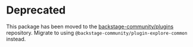# Deprecated

This package has been moved to the [backstage-community/plugins](https://github.com/backstage/community-plugins) repository. Migrate to using `@backstage-community/plugin-explore-common` instead.
